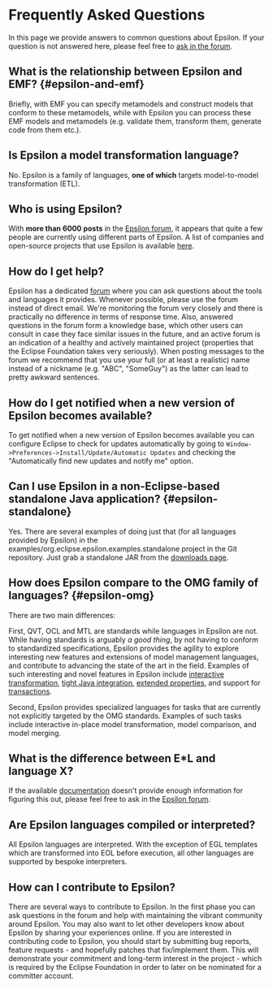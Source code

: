 # Frequently Asked Questions

In this page we provide answers to common questions about Epsilon. If your question is not answered here, please feel free to [ask in the forum](../forum).

## What is the relationship between Epsilon and EMF? {#epsilon-and-emf}

Briefly, with EMF you can specify metamodels and construct models that conform to these metamodels, while with Epsilon you can process these EMF models and metamodels (e.g. validate them, transform them, generate code from them etc.).

## Is Epsilon a model transformation language?

No. Epsilon is a family of languages, **one of which** targets model-to-model transformation (ETL).

## Who is using Epsilon?

With **more than 6000 posts** in the [Epsilon forum](../forum), it appears that quite a few people are currently using different parts of Epsilon. A list of companies and open-source projects that use Epsilon is available [here](../users).

## How do I get help?

Epsilon has a dedicated [forum](../forum) where you can ask questions about the tools and languages it provides. Whenever possible, please use the forum instead of direct email. We're monitoring the forum very closely and there is practically no difference in terms of response time. Also, answered questions in the forum form a knowledge base, which other users can consult in case they face similar issues in the future, and an active forum is an indication of a healthy and actively maintained project (properties that the Eclipse Foundation takes very seriously). When posting messages to the forum we recommend that you use your full (or at least a realistic) name instead of a nickname (e.g. "ABC", "SomeGuy") as the latter can lead to pretty awkward sentences.

## How do I get notified when a new version of Epsilon becomes available?

To get notified when a new version of Epsilon becomes available you can configure Eclipse to check for updates automatically by going to `Window->Preferences->Install/Update/Automatic Updates` and checking the "Automatically find new updates and notify me" option.

## Can I use Epsilon in a non-Eclipse-based standalone Java application? {#epsilon-standalone}

Yes. There are several examples of doing just that (for all languages provided by Epsilon) in the examples/org.eclipse.epsilon.examples.standalone project in the Git repository. Just grab a standalone JAR from the [downloads page](../download).

## How does Epsilon compare to the OMG family of languages? {#epsilon-omg}

There are two main differences:

First, QVT, OCL and MTL are standards while languages in Epsilon are not. While having standards is arguably *a good thing*, by not having to conform to standardized specifications, Epsilon provides the agility to explore interesting new features and extensions of model management languages, and contribute to advancing the state of the art in the field. Examples of such interesting and novel features in Epsilon include [interactive transformation](http://epsilonblog.wordpress.com/2007/12/17/interactive-model-transformation-with-etl/), [tight Java integration](http://epsilonblog.wordpress.com/2007/12/16/using-java-objects-in-eol/), [extended properties](http://epsilonblog.wordpress.com/2008/01/30/extended-properties-in-eol/), and support for [transactions](http://portal.acm.org/citation.cfm?id=1370748).

Second, Epsilon provides specialized languages for tasks that are currently not explicitly targeted by the OMG standards. Examples of such tasks include interactive in-place model transformation, model comparison, and model merging.

## What is the difference between E\*L and language X?

If the available [documentation](../doc/) doesn't provide enough information for figuring this out, please feel free to ask in the [Epsilon forum](../forum).

## Are Epsilon languages compiled or interpreted?

All Epsilon languages are interpreted. With the exception of EGL templates which are transformed into EOL before execution, all other languages are supported by bespoke interpreters.

## How can I contribute to Epsilon?

There are several ways to contribute to Epsilon. In the first phase you can ask questions in the forum and help with maintaining the vibrant community around Epsilon. You may also want to let other developers know about Epsilon by sharing your experiences online. If you are interested in contributing code to Epsilon, you should start by submitting bug reports, feature requests - and hopefully patches that fix/implement them. This will demonstrate your commitment and long-term interest in the project - which is required by the Eclipse Foundation in order to later on be nominated for a committer account.